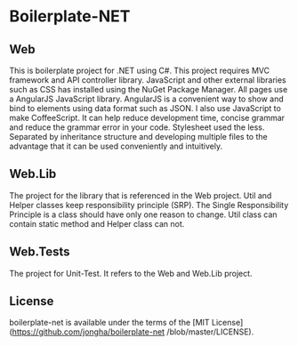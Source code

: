 # Boilerplate-NET

## Web

This is boilerplate project for .NET using C#. This project requires MVC framework and API controller library. JavaScript and other external libraries such as CSS has installed using the NuGet Package Manager. All pages use a AngularJS JavaScript library. AngularJS is a convenient way to show and bind to elements using data format such as JSON. I also use JavaScript to make CoffeeScript. It can help reduce development time, concise grammar and reduce the grammar error in your code. Stylesheet used the less. Separated by inheritance structure and developing multiple files to the advantage that it can be used conveniently and intuitively.

## Web.Lib

The project for the library that is referenced in the Web project. Util and Helper classes keep responsibility principle (SRP). The Single Responsibility Principle is a class should have only one reason to change. Util class can contain static method and Helper class can not.

## Web.Tests

The project for Unit-Test. It refers to the Web and Web.Lib project.

## License

boilerplate-net is available under the terms of the [MIT License](https://github.com/jongha/boilerplate-net /blob/master/LICENSE).
